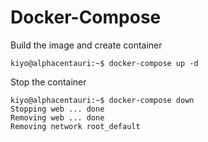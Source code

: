 Docker-Compose
==============
Build the image and create container
```console
kiyo@alphacentauri:~$ docker-compose up -d
````

Stop the container
```console
kiyo@alphacentauri:~$ docker-compose down
Stopping web ... done
Removing web ... done
Removing network root_default
